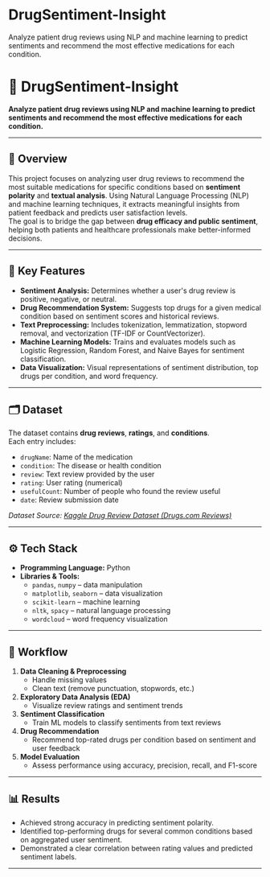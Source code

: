 # DrugSentiment-Insight
Analyze patient drug reviews using NLP and machine learning to predict sentiments and recommend the most effective medications for each condition.


# 💊 DrugSentiment-Insight  
**Analyze patient drug reviews using NLP and machine learning to predict sentiments and recommend the most effective medications for each condition.**

---

## 📘 Overview
This project focuses on analyzing user drug reviews to recommend the most suitable medications for specific conditions based on **sentiment polarity** and **textual analysis**. Using Natural Language Processing (NLP) and machine learning techniques, it extracts meaningful insights from patient feedback and predicts user satisfaction levels.  
The goal is to bridge the gap between **drug efficacy and public sentiment**, helping both patients and healthcare professionals make better-informed decisions.

---

## 🧠 Key Features
- **Sentiment Analysis:** Determines whether a user's drug review is positive, negative, or neutral.  
- **Drug Recommendation System:** Suggests top drugs for a given medical condition based on sentiment scores and historical reviews.  
- **Text Preprocessing:** Includes tokenization, lemmatization, stopword removal, and vectorization (TF-IDF or CountVectorizer).  
- **Machine Learning Models:** Trains and evaluates models such as Logistic Regression, Random Forest, and Naive Bayes for sentiment classification.  
- **Data Visualization:** Visual representations of sentiment distribution, top drugs per condition, and word frequency.  

---

## 🗂️ Dataset
The dataset contains **drug reviews**, **ratings**, and **conditions**.  
Each entry includes:
- `drugName`: Name of the medication  
- `condition`: The disease or health condition  
- `review`: Text review provided by the user  
- `rating`: User rating (numerical)  
- `usefulCount`: Number of people who found the review useful  
- `date`: Review submission date  

*Dataset Source: [Kaggle Drug Review Dataset (Drugs.com Reviews)](https://www.kaggle.com/datasets/)*

---

## ⚙️ Tech Stack
- **Programming Language:** Python  
- **Libraries & Tools:**
  - `pandas`, `numpy` – data manipulation  
  - `matplotlib`, `seaborn` – data visualization  
  - `scikit-learn` – machine learning  
  - `nltk`, `spacy` – natural language processing  
  - `wordcloud` – word frequency visualization  

---

## 🚀 Workflow
1. **Data Cleaning & Preprocessing**  
   - Handle missing values  
   - Clean text (remove punctuation, stopwords, etc.)  
2. **Exploratory Data Analysis (EDA)**  
   - Visualize review ratings and sentiment trends  
3. **Sentiment Classification**  
   - Train ML models to classify sentiments from text reviews  
4. **Drug Recommendation**  
   - Recommend top-rated drugs per condition based on sentiment and user feedback  
5. **Model Evaluation**  
   - Assess performance using accuracy, precision, recall, and F1-score  

---

## 📊 Results
- Achieved strong accuracy in predicting sentiment polarity.  
- Identified top-performing drugs for several common conditions based on aggregated user sentiment.  
- Demonstrated a clear correlation between rating values and predicted sentiment labels.  

---
